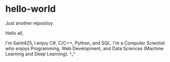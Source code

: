 # hello-world
Just another repositoy


Hello all,

  I'm Saint425, I enjoy C#, C/C++, Python, and SQL. I'm a Computer Scientist who enjoys Programming, Web Development, and Data Sciences (Machine Learning and Deep Learning). ^_^
